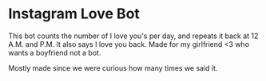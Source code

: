 # Instagram Love Bot
This bot counts the number of I love you's per day, and repeats it back at 12 A.M. and P.M. It also says I love you back. Made for my girlfriend <3 who wants a boyfriend not a bot.

Mostly made since we were curious how many times we said it.
